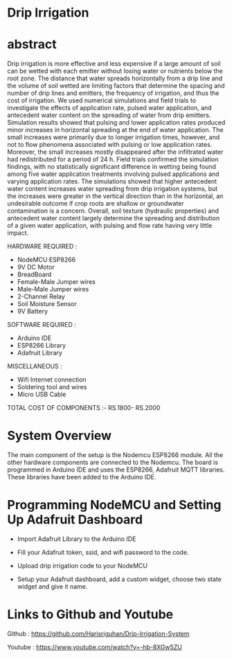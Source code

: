 # Drip Irrigation
# abstract
Drip irrigation is more effective and less expensive if a large amount of soil can be wetted with each emitter without losing water or nutrients below the root zone. The distance that water spreads horizontally from a drip line and the volume of soil wetted are limiting factors that determine the spacing and number of drip lines and emitters, the frequency of irrigation, and thus the cost of irrigation. We used numerical simulations and field trials to investigate the effects of application rate, pulsed water application, and antecedent water content on the spreading of water from drip emitters. Simulation results showed that pulsing and lower application rates produced minor increases in horizontal spreading at the end of water application. The small increases were primarily due to longer irrigation times, however, and not to flow phenomena associated with pulsing or low application rates. Moreover, the small increases mostly disappeared after the infiltrated water had redistributed for a period of 24 h. Field trials confirmed the simulation findings, with no statistically significant difference in wetting being found among five water application treatments involving pulsed applications and varying application rates. The simulations showed that higher antecedent water content increases water spreading from drip irrigation systems, but the increases were greater in the vertical direction than in the horizontal, an undesirable outcome if crop roots are shallow or groundwater contamination is a concern. Overall, soil texture (hydraulic properties) and antecedent water content largely determine the spreading and distribution of a given water application, with pulsing and flow rate having very little impact.

HARDWARE REQUIRED :
* NodeMCU ESP8266
* 9V DC Motor
* BreadBoard
* Female-Male Jumper wires
* Male-Male Jumper wires
* 2-Channel Relay
* Soil Moisture Sensor
* 9V Battery

SOFTWARE REQUIRED :
* Arduino IDE
* ESP8266 Library
* Adafruit Library

MISCELLANEOUS :
* Wifi Internet connection
* Soldering tool and wires
* Micro USB Cable

TOTAL COST OF COMPONENTS :- RS.1800- RS.2000

# System Overview
The main component of the setup is the Nodemcu ESP8266 module. All the other hardware components are connected to the Nodemcu. The board is programmed in Arduino IDE and uses the ESP8266, Adafruit MQTT libraries. These libraries have been added to the Arduino IDE. 

# Programming NodeMCU and Setting Up Adafruit Dashboard
* Import Adafruit Library to the Arduino IDE
* Fill your Adafruit token, ssid, and wifi password to the code.
* Upload drip irrigation code to your NodeMCU

* Setup your Adafruit dashboard, add a custom widget, choose two state widget and give it name.


# Links to Github and Youtube

Github : https://github.com/Harisriguhan/Drip-Irrigation-System

Youtube : https://www.youtube.com/watch?v=-hb-8XGw5ZU
